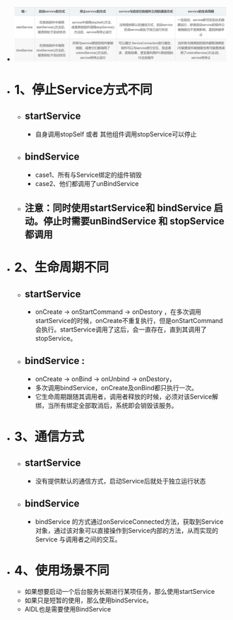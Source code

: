 - ![image.png](../assets/image_1688375323902_0.png)
- # 1、停止Service方式不同
	- ## startService
		- 自身调用stopSelf   或者  其他组件调用stopService可以停止
	- ## bindService
		- case1、所有与Service绑定的组件销毁
		- case2、他们都调用了unBindService
	- ## 注意：同时使用startService和 bindService 启动。停止时需要unBindService 和 stopService都调用
- # 2、生命周期不同
	- ## startService
		- onCreate -> onStartCommand -> onDestory ，在多次调用startService的时候，onCreate不重复执行，但是onStartCommand会执行。startService调用了这后，会一直存在，直到其调用了stopService。
	- ## bindService :
		- onCreate -> onBind -> onUnbind -> onDestory，
		- 多次调用bindService，onCreate及onBind都只执行一次。
		- 它生命周期跟随其调用者，调用者释放的时候，必须对该Service解绑，当所有绑定全部取消后，系统即会销毁该服务。
- # 3、通信方式
	- ## startService
		- 没有提供默认的通信方式，启动Service后就处于独立运行状态
	- ## bindService
		- bindService 的方式通过onServiceConnected方法，获取到Service对象，通过该对象可以直接操作到Service内部的方法，从而实现的Service 与调用者之间的交互。
- # 4、使用场景不同
	- 如果想要启动一个后台服务长期进行某项任务，那么使用startService
	- 如果只是短暂的使用，那么使用bindService。
	- AIDL也是需要使用BindService